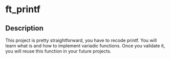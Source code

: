 # ft_printf
## Description
This project is pretty straightforward, you have to recode printf. You will learn what is and how to implement variadic functions. Once you validate it, you will reuse this function in your future projects.
